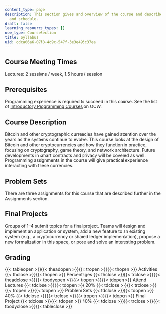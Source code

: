 ```yaml
---
content_type: page
description: This section gives and overview of the course and describes the requirements
  and schedule.
draft: false
learning_resource_types: []
ocw_type: CourseSection
title: Syllabus
uid: cdca06a6-07f8-4d9c-547f-3e3e493c37ea
---
```

## Course Meeting Times

Lectures: 2 sessions / week, 1.5 hours / session

## Prerequisites

Programming experience is required to succeed in this course. See the list of [Introductory Programming Courses](/collections/introductory-programming/) on OCW.

## Course Description

Bitcoin and other cryptographic currencies have gained attention over the years as the systems continue to evolve. This course looks at the design of Bitcoin and other cryptocurrencies and how they function in practice, focusing on cryptography, game theory, and network architecture. Future developments in smart contracts and privacy will be covered as well. Programming assignments in the course will give practical experience interacting with these currencies.

## Problem Sets

There are three assignments for this course that are described further in the Assignments section.

## Final Projects

Groups of 1–4 submit topics for a final project. Teams will design and implement an application or system, add a new feature to an existing system (e.g., a cryptocurrency or shared ledger implementation), propose a new formalization in this space, or pose and solve an interesting problem.

## Grading

{{< tableopen >}}{{< theadopen >}}{{< tropen >}}{{< thopen >}}
Activities
{{< thclose >}}{{< thopen >}}
Percentages
{{< thclose >}}{{< trclose >}}{{< theadclose >}}{{< tbodyopen >}}{{< tropen >}}{{< tdopen >}}
Attend Lectures
{{< tdclose >}}{{< tdopen >}}
20%
{{< tdclose >}}{{< trclose >}}{{< tropen >}}{{< tdopen >}}
Problem Sets
{{< tdclose >}}{{< tdopen >}}
40%
{{< tdclose >}}{{< trclose >}}{{< tropen >}}{{< tdopen >}}
Final Project
{{< tdclose >}}{{< tdopen >}}
40%
{{< tdclose >}}{{< trclose >}}{{< tbodyclose >}}{{< tableclose >}}